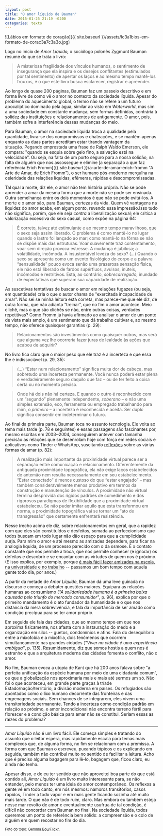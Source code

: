 ```yaml
---
layout: post
title: "O amor líquido de Bauman"
date: 2015-01-25 21:19 -0200
categories: texto
---
```

![Lábios em formato de coração]({{ site.baseurl }}/assets/lc3a1bios-em-formato-de-corac3a7c3a3o.jpg)

Logo no início de _Amor Líquido,_ o sociólogo polonês Zygmunt Bauman resume do que se trata o livro:

> A misteriosa fragilidade dos vínculos humanos, o sentimento de insegurança que ela inspira e os desejos conflitantes (estimulados por tal sentimento) de apertar os laços e ao mesmo tempo mantê-los frouxos, é o que este livro busca esclarecer, registrar e apreender.

Ao longo de quase 200 páginas, Bauman faz um passeio descritivo e em forma livre de como vê o amor no contexto da sociedade líquida. Apesar do problema do aquecimento global, o termo não se refere a um futuro apocalíptico dominado pela água, similar ao visto em _Waterworld_, mas sim a uma sociedade em constante mudança, sem formas definidas, contrária à solidez das instituições e relacionamentos de antigamente. O amor, pois, também sofre a interferência dessas mudanças do meio.

Para Bauman, o amor na sociedade líquida troca a qualidade pela quantidade, livra-se dos compromissos e chateações, e se mantém apenas enquanto as duas partes acreditam estar tirando vantagem da situação. Pegando emprestada uma frase de Ralph Waldo Emerson, ele compara: "quando se esquia sobre gelo fino, a salvação está na velocidade". Ou seja, na falta de um porto seguro para a nossa solidão, na falta de alguém que nos assossegue e elimine [a separação a que faz referência Erich Fromm]({{ site.baseurl }}/a-arte-de-amar-erich-fromm "A Arte de Amar, de Erich Fromm"), o ser humano pós-moderno mergulha na celeridade das relações líquidas, efêmeras, rápidas e descompromissadas.

Tal qual a morte, diz ele, o amor não tem história própria. Não se pode aprender a amar da mesma forma que a morte não se pode ser ensinada. Outra semelhança entre os dois momentos é que não se pode evitá-los. A morte e o amor são, para Bauman, certezas da vida. Quem vê vantagens na liquidez do amor acaba, em algum ponto, revendo essa impressão.Isso tudo não significa, porém, que ele seja _contra_ a liberalização sexual; ele critica a valorização excessiva do sexo casual, como expõe na página 64:

> É correto, talvez até estimulante e ao mesmo tempo maravilhoso, que o sexo seja assim liberado. O problema é como mantê-lo no lugar quando o lastro foi lançado ao mar; como mantê-lo na fôrma se não se dispõe mais das estruturas. Voar suavemente traz contentamento, voar sem direção provoca estresse. A mudança é jubilosa; a volatilidade, incômoda. A insustentável leveza do sexo? (...) Quando o sexo se apresenta como um evento fisiológico do corpo e a palavra “sensualidade” pouco evoca senão uma prazerosa sensação física, ele não está liberado de fardos supérfluos, avulsos, inúteis, incômodos e restritivos. Está, ao contrário, _sobrecarregado_, inundado de expectativas que superam sua capacidade de realização.

As suscetivas tentativas de buscar o amor em relações fugazes (ou seja, em quantidade) cria o que o autor chama de "exercitada incapacidade de amar". Não sei se minha leitura está correta, mas parece-me que ele diz, de outra forma, que não adianta "treinar", que no fim o amor acontece. Meio clichê, mas o que são clichês se não, entre outras coisas, verdades repetitivas? Como Fromm já havia afirmado ao analisar o amor de um ponto de vista mais amplo, é um sentimento que dá trabalho cultivar e, ao mesmo tempo, não oferece quaisquer garantias (p. 29):

> Relacionamentos são investimentos como quaisquer outros, mas será que alguma vez lhe ocorreria fazer juras de lealdade às ações que acabou de adquirir?

No livro fica claro que o maior peso que ele traz é a incerteza e que essa lhe é indissociável (p. 29, 35):

> (...) “Estar num relacionamento” significa muita dor de cabeça, mas sobretudo uma incerteza permanente. Você nunca poderá estar plena e verdadeiramente seguro daquilo que faz – ou de ter feito a coisa certa ou no momento preciso.

> Onde há dois não há certeza. E quando o outro é reconhecido com um “segundo” plenamente independente, _soberano_ – e não uma simples extensão, eco, ferramenta ou empregado trabalhando para mim, o _primeiro_ – a incerteza é reconhecida e aceita. Ser duplo significa consentir em indeterminar o futuro.

Ao final da primeira parte, Bauman toca no assunto tecnologia. Ele volta ao tema mais tarde (p. 78 e seguintes) e essas passagens são fascinantes por, mesmo escritas em 2003~2004, conseguirem antever com tamanha precisão as relações que se desenrolam hoje com força em redes sociais e aplicativos como Tinder e WhatsApp, suscitando [reflexões](http://julianacunha.com/nonada/peso-leveza-tinder/ "Peso, leveza, Tinder") sobre as várias formas de amar (p. 82):

> A realização mais importante da proximidade virtual parece ser a separação entre comunicação e relacionamento. Diferentemente da antiquada proximidade topográfica, ela não exige laços estabelecidos de antemão nem resulta necessariamente em seu estabelecimento. “Estar conectado” é menos custoso do que “estar engajado” – mas também consideravelmente menos produtivo em termos da construção e manutenção de vínculos. A proximidade não virtual termina desprovida dos rígidos padrões de comedimento e dos rigorosos paradigmas de flexibilidade que a proximidade virtual estabeleceu. Se não puder imitar aquilo que esta transformou em norma, a proximidade topográfica vai se tornar um “ato de transgressão” que certamente enfrentará resistência.

Nesse trecho acima ele diz, sobre relacionamentos em geral, que a rapidez com que eles são constituídos e desfeitos, somada ao perfeccionismo que todos buscam em todo lugar não dão espaço para que a cumplicidade surja. Para mim o amor e até mesmo as amizades dependem, para ficar na analogia líquida, de um processo parecido com o da osmose. É o contato constante que nos permite a troca, que nos permite conhecer (e ignorar) os defeitos e descobrir e se encantar com as virtudes de quem nos é próximo. (E isso explica, por exemplo, porque [é mais fácil fazer amizades na escola, na universidade e no trabalho](http://waitbutwhy.com/2014/12/10-types-odd-friendships-youre-probably-part.html "10 Types of Odd Friendships You’re Probably Part Of") -- passamos um bom tempo com aquela gente todo dia, por anos.)

A partir da metade de _Amor Líquido_, Bauman dá uma leve guinada no discurso e começa a debater questões maiores. Equipara as relações humanas ao consumismo (_"A solidariedade humana é a primeira baixa causada pelo triunfo do mercado consumidor"_, p. 96), explica por que o primeiro mandamento é o ato fundador da humanidade e o que nos distancia da mera sobrevivência, e fala da importância de ser amado como condição precípua para se ter amor próprio.

Em seguida ele fala das cidades, que ao mesmo tempo em que nos aproxima fisicamente, nos afasta com a instauração do medo e a organização em silos -- guetos, condomínios e afins. Fala do desequilíbrio entre a mixofobia e a mixofilia, dois fenômenos que ocorrem simultaneamente nas grandes cidades (_"Viver na cidade é uma experiência ambígua"_, p. 135). Resumidamente, diz que somos hostis a quem nos é estranho e que a arquitetura moderna das cidades fomenta o conflito, não o amor.

No fim, Bauman evoca a utopia de Kant que há 200 anos falava sobre "a perfeita unificação da espécie humana por meio de uma cidadania comum”, ou que a globalização nos aproximaria mais e mais até sermos um só. Não foi o que aconteceu, em grande parte graças à tríade Estado/nação/território, a divisão moderna em países. Os refugiados são apontados como o lixo humano decorrente das fronteiras e das engrenagens sociais. Sem chances de se integrarem, eles vivem uma transitoriedade permanente. Tendo a incerteza como condição padrão em relação ao próximo, o amor incondicional não encontra terreno fértil para florescer e a condição básica para amar não se constitui. Seriam essas as raízes do problema?

***

_Amor Líquido_ não é um livro fácil. Ele começa simples e tratando do assunto que o leitor espera, mas rapidamente escala para temas mais complexos que, de alguma forma, no fim se relacionam com a premissa. A forma com que Bauman o escreveu, puxando tópicos e os explicando em seguida, também não contribui muito no sentido de facilitar a leitura. Acho que é preciso alguma bagagem para lê-lo, bagagem que, ficou claro, eu ainda não tenho.

Apesar disso, e de eu ter sentido que não aproveitei boa parte do que está contido ali, _Amor Líquido_ é um livro muito interessante para, se não entender, pelo menos ter uma ideia do amor contemporâneo. Os reflexos a gente vê em todo canto, em nós mesmos: namoros transitórios, casos rápidos, Tinder a todo vapor e em mais gente ficando sozinha até muito mais tarde. O que não é de todo ruim, claro. Mas embora eu também esteja nesse mar revolto de amor e eventualmente usufrua de tal condição, é difícil não concordar com Bauman no final. Na sociedade líquida, todos queremos um ponto de referência bem sólido: a compreensão e o colo de alguém em quem recostar no fim do dia.

<small>Foto do topo: [Gemma Bou/Flickr](https://www.flickr.com/photos/gemmabou/5198326130/ "Whistling a love song").</small>

